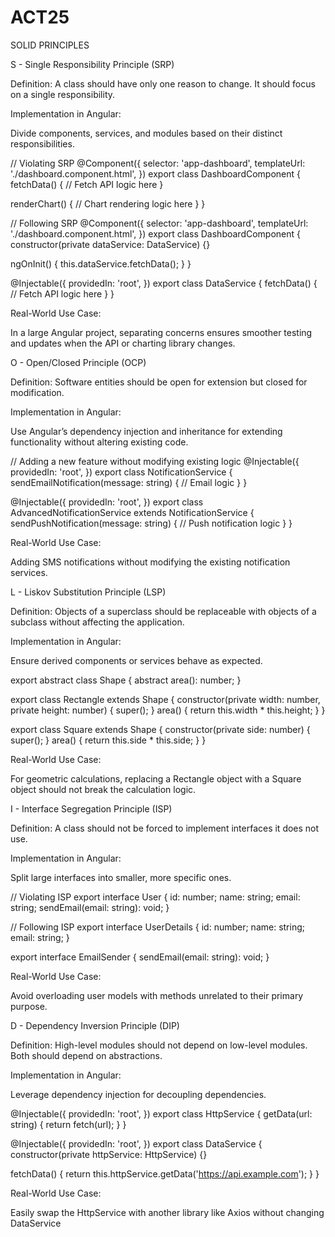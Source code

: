 # ACT25
SOLID PRINCIPLES

S - Single Responsibility Principle (SRP)

Definition: A class should have only one reason to change. It should focus on a single responsibility.

Implementation in Angular:

Divide components, services, and modules based on their distinct responsibilities.

// Violating SRP
@Component({
  selector: 'app-dashboard',
  templateUrl: './dashboard.component.html',
})
export class DashboardComponent {
  fetchData() {
    // Fetch API logic here
  }

  renderChart() {
    // Chart rendering logic here
  }
}

// Following SRP
@Component({
  selector: 'app-dashboard',
  templateUrl: './dashboard.component.html',
})
export class DashboardComponent {
  constructor(private dataService: DataService) {}

  ngOnInit() {
    this.dataService.fetchData();
  }
}

@Injectable({
  providedIn: 'root',
})
export class DataService {
  fetchData() {
    // Fetch API logic here
  }
}


Real-World Use Case:

In a large Angular project, separating concerns ensures smoother testing and updates when the API or charting library changes.

O - Open/Closed Principle (OCP)

Definition: Software entities should be open for extension but closed for modification.

Implementation in Angular:

Use Angular’s dependency injection and inheritance for extending functionality without altering existing code.

// Adding a new feature without modifying existing logic
@Injectable({
  providedIn: 'root',
})
export class NotificationService {
  sendEmailNotification(message: string) {
    // Email logic
  }
}

@Injectable({
  providedIn: 'root',
})
export class AdvancedNotificationService extends NotificationService {
  sendPushNotification(message: string) {
    // Push notification logic
  }
}


Real-World Use Case:

Adding SMS notifications without modifying the existing notification services.

L - Liskov Substitution Principle (LSP)

Definition: Objects of a superclass should be replaceable with objects of a subclass without affecting the application.

Implementation in Angular:

Ensure derived components or services behave as expected.

export abstract class Shape {
  abstract area(): number;
}

export class Rectangle extends Shape {
  constructor(private width: number, private height: number) {
    super();
  }
  area() {
    return this.width * this.height;
  }
}

export class Square extends Shape {
  constructor(private side: number) {
    super();
  }
  area() {
    return this.side * this.side;
  }
}


Real-World Use Case:

For geometric calculations, replacing a Rectangle object with a Square object should not break the calculation logic.

I - Interface Segregation Principle (ISP)

Definition: A class should not be forced to implement interfaces it does not use.

Implementation in Angular:

Split large interfaces into smaller, more specific ones.

// Violating ISP
export interface User {
  id: number;
  name: string;
  email: string;
  sendEmail(email: string): void;
}

// Following ISP
export interface UserDetails {
  id: number;
  name: string;
  email: string;
}

export interface EmailSender {
  sendEmail(email: string): void;
}


Real-World Use Case:

Avoid overloading user models with methods unrelated to their primary purpose.

D - Dependency Inversion Principle (DIP)

Definition: High-level modules should not depend on low-level modules. Both should depend on abstractions.

Implementation in Angular:

Leverage dependency injection for decoupling dependencies.

@Injectable({
  providedIn: 'root',
})
export class HttpService {
  getData(url: string) {
    return fetch(url);
  }
}

@Injectable({
  providedIn: 'root',
})
export class DataService {
  constructor(private httpService: HttpService) {}

  fetchData() {
    return this.httpService.getData('https://api.example.com');
  }
}


Real-World Use Case:

Easily swap the HttpService with another library like Axios without changing DataService

